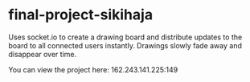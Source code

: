 # final-project-sikihaja

Uses socket.io to create a drawing board and distribute updates to the board to all connected users instantly. Drawings slowly fade away and disappear over time.<br/>

You can view the project here: 162.243.141.225:149<br/>
